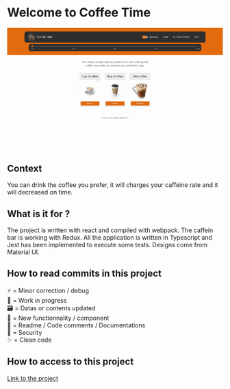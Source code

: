 # Welcome to Coffee Time

![Gif of presentation](https://github.com/Joliwood/coffee-time/blob/main/docs/coffee-time.gif?raw=true)

## Context

You can drink the coffee you prefer, it will charges your caffeine rate and it will decreased on time.

## What is it for ?

The project is written with react and compiled with webpack. The caffein bar is working with Redux. All the application is written in Typescript and Jest has been implemented to execute some tests. Designs come from Material UI.

## How to read commits in this project

:zap: = Minor correction / debug \
:construction: = Work in progress \
:card_file_box: = Datas or contents updated \
:hammer: = New functionnality / component \
:memo: = Readme / Code comments / Documentations \
:rotating_light: = Security \
:sparkles: = Clean code

## How to access to this project

[Link to the project](https://gj-coffee-time.netlify.app/)
